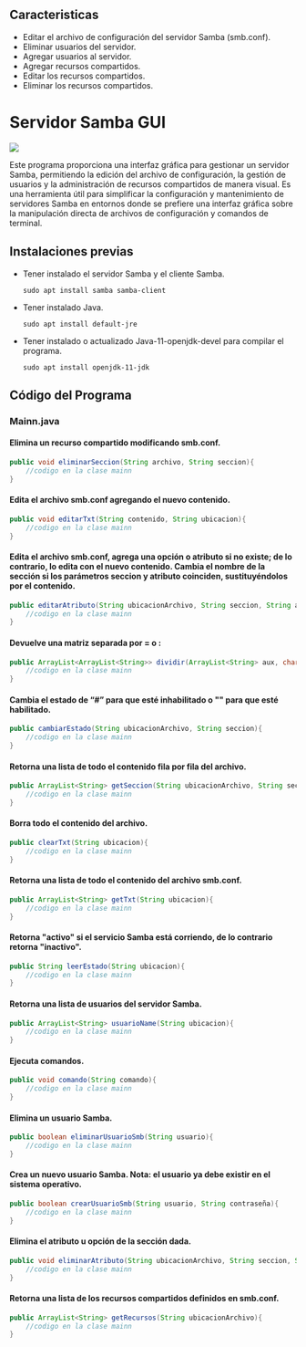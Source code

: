 ## Caracteristicas

- Editar el archivo de configuración del servidor Samba (smb.conf).
- Eliminar usuarios del servidor.
- Agregar usuarios al servidor.
- Agregar recursos compartidos.
- Editar los recursos compartidos.
- Eliminar los recursos compartidos.


# Servidor Samba GUI

![](https://i.ibb.co/MpJbR64/Captura-de-pantalla-2024-05-26-113803.png)

Este programa proporciona una interfaz gráfica para gestionar un servidor Samba, permitiendo la edición del archivo de configuración, la gestión de usuarios y la administración de recursos compartidos de manera visual. Es una herramienta útil para simplificar la configuración y mantenimiento de servidores Samba en entornos donde se prefiere una interfaz gráfica sobre la manipulación directa de archivos de configuración y comandos de terminal.

## Instalaciones previas

- Tener instalado el servidor Samba y el cliente Samba.
  
   `sudo apt install samba samba-client`

- Tener instalado Java.

 	 `sudo apt install default-jre`
  
- Tener instalado o actualizado Java-11-openjdk-devel para compilar el programa.

  `sudo apt install openjdk-11-jdk`

## Código del Programa
### Mainn.java
#### Elimina un recurso compartido modificando smb.conf.
```Java
public void eliminarSeccion(String archivo, String seccion){
	//codigo en la clase mainn
}
```
#### Edita el archivo smb.conf agregando el nuevo contenido.
```Java
public void editarTxt(String contenido, String ubicacion){
	//codigo en la clase mainn
}
```
#### Edita el archivo smb.conf, agrega una opción o atributo si no existe; de lo contrario, lo edita con el nuevo contenido. Cambia el nombre de la sección si los parámetros seccion y atributo coinciden, sustituyéndolos por el contenido.
```Java
public editarAtributo(String ubicacionArchivo, String seccion, String atributo, String contenido){
	//codigo en la clase mainn
}
```
#### Devuelve una matriz separada por = o :
```Java
public ArrayList<ArrayList<String>> dividir(ArrayList<String> aux, char separador){
	//codigo en la clase mainn
}
```
#### Cambia el estado de “#” para que esté inhabilitado o "" para que esté habilitado.
```Java
public cambiarEstado(String ubicacionArchivo, String seccion){
	//codigo en la clase mainn
}
```
#### Retorna una lista de todo el contenido fila por fila del archivo.
```Java
public ArrayList<String> getSeccion(String ubicacionArchivo, String seccion){
	//codigo en la clase mainn
}
```
#### Borra todo el contenido del archivo.
```Java
public clearTxt(String ubicacion){
	//codigo en la clase mainn
}
```
#### Retorna una lista de todo el contenido del archivo smb.conf.
```Java
public ArrayList<String> getTxt(String ubicacion){
	//codigo en la clase mainn
}
```
#### Retorna "activo" si el servicio Samba está corriendo, de lo contrario retorna "inactivo".
```Java
public String leerEstado(String ubicacion){
	//codigo en la clase mainn
}
```
#### Retorna una lista de usuarios del servidor Samba.
```Java
public ArrayList<String> usuarioName(String ubicacion){
	//codigo en la clase mainn
}
```
#### Ejecuta comandos.
```Java
public void comando(String comando){
	//codigo en la clase mainn
}
```
#### Elimina un usuario Samba.
```Java
public boolean eliminarUsuarioSmb(String usuario){
	//codigo en la clase mainn
}
```
#### Crea un nuevo usuario Samba. Nota: el usuario ya debe existir en el sistema operativo.
```Java
public boolean crearUsuarioSmb(String usuario, String contraseña){
	//codigo en la clase mainn
}
```
#### Elimina el atributo u opción de la sección dada.
```Java
public void eliminarAtributo(String ubicacionArchivo, String seccion, String atributo){
	//codigo en la clase mainn
}
```
#### Retorna una lista de los recursos compartidos definidos en smb.conf.
```Java
public ArrayList<String> getRecursos(String ubicacionArchivo){
	//codigo en la clase mainn
}
```
